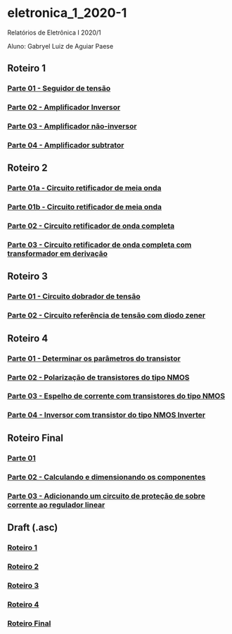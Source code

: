 # eletronica_1_2020-1

Relatórios de Eletrônica I 2020/1

Aluno: Gabryel Luiz de Aguiar Paese

## Roteiro 1
### [Parte 01 - Seguidor de tensão](https://github.com/gabryelpaese/eletronica1/blob/master/Roteiro%201/Parte%201%20-%20Seguidor%20de%20tens%C3%A3o.md)
### [Parte 02 - Amplificador Inversor](https://github.com/gabryelpaese/eletronica1/blob/master/Roteiro%201/Parte%202%20-%20Amplificador%20inversor.md)
### [Parte 03 - Amplificador não-inversor](https://github.com/gabryelpaese/eletronica1/blob/master/Roteiro%201/Parte%203%20-%20Amplificador%20n%C3%A3o-inversor.md)
### [Parte 04 - Amplificador subtrator](https://github.com/gabryelpaese/eletronica1/blob/master/Roteiro%201/Parte%204%20-%20Amplificador%20subtrator.md)

## Roteiro 2
### [Parte 01a - Circuito retificador de meia onda](https://github.com/gabryelpaese/eletronica1/blob/master/Roteiro%202/Parte%201a%20-%20Circuito%20retificador%20de%20meia%20onda.md)
### [Parte 01b - Circuito retificador de meia onda](https://github.com/gabryelpaese/eletronica1/blob/master/Roteiro%202/Parte%201b%20-%20Circuito%20retificador%20de%20meia%20onda.md)
### [Parte 02 - Circuito retificador de onda completa](https://github.com/gabryelpaese/eletronica1/blob/master/Roteiro%202/Parte%202%20-%20Circuito%20retificador%20de%20onda%20completa.md)
### [Parte 03 - Circuito retificador de onda completa com transformador em derivação](https://github.com/gabryelpaese/eletronica1/blob/master/Roteiro%202/Parte%203%20-%20Circuito%20retificador%20de%20onda%20completa%20com%20transformador%20em%20deriva%C3%A7%C3%A3o.md)

## Roteiro 3
### [Parte 01 - Circuito dobrador de tensão](https://github.com/gabryelpaese/eletronica1/blob/master/Roteiro%203/Parte%201%20-%20Circuito%20dobrador%20de%20tens%C3%A3o.md)
### [Parte 02 - Circuito referência de tensão com diodo zener](https://github.com/gabryelpaese/eletronica1/blob/master/Roteiro%203/Parte%202%20-%20Circuito%20refer%C3%AAncia%20de%20tens%C3%A3o%20com%20diodo%20zener.md)

## Roteiro 4
### [Parte 01 - Determinar os parâmetros do transistor](https://github.com/gabryelpaese/eletronica1/blob/master/Roteiro%204/Parte%201%20-%20Determinar%20os%20par%C3%A2metros%20do%20transistor.md)
### [Parte 02 - Polarização de transistores do tipo NMOS](https://github.com/gabryelpaese/eletronica1/blob/master/Roteiro%204/Parte%202%20-%20Polariza%C3%A7%C3%A3o%20de%20transistores%20do%20tipo%20NMOS.md)
### [Parte 03 - Espelho de corrente com transistores do tipo NMOS](https://github.com/gabryelpaese/eletronica1/blob/master/Roteiro%204/Parte%203%20-%20Espelho%20de%20corrente%20com%20transistores%20do%20tipo%20NMOS.md)
### [Parte 04 - Inversor com transistor do tipo NMOS Inverter](https://github.com/gabryelpaese/eletronica1/blob/master/Roteiro%204/Parte%204%20-%20Inversor%20com%20transistor%20do%20tipo%20NMOS%20Inverter.md)

## Roteiro Final
### [Parte 01](https://github.com/gabryelpaese/eletronica1/blob/master/Roteiro%20Final/Parte%201.md)
### [Parte 02 - Calculando e dimensionando os componentes](https://github.com/gabryelpaese/eletronica1/blob/master/Roteiro%20Final/Parte%202.md)
### [Parte 03 - Adicionando um circuito de proteção de sobre corrente ao regulador linear](https://github.com/gabryelpaese/eletronica1/blob/master/Roteiro%20Final/Parte%203.md)

## Draft (.asc)
### [Roteiro 1](https://github.com/gabryelpaese/eletronica1/tree/master/resources/draft/relatorio1)
### [Roteiro 2](https://github.com/gabryelpaese/eletronica1/tree/master/resources/draft/relatorio2)
### [Roteiro 3](https://github.com/gabryelpaese/eletronica1/tree/master/resources/draft/relatorio3)
### [Roteiro 4](https://github.com/gabryelpaese/eletronica1/tree/master/resources/draft/relatorio4)
### [Roteiro Final](https://github.com/gabryelpaese/eletronica1/tree/master/resources/draft)
